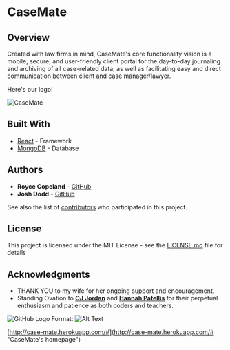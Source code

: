 # CaseMate
## Overview

Created with law firms in mind, CaseMate's core functionality vision is a mobile, secure, and user-friendly client portal for the day-to-day journaling and archiving of all case-related data, as well as facilitating easy and direct communication between client and case manager/lawyer.

Here's our logo!

![CaseMate](https://github.com/RoyceCopeland/CaseMate/tree/master/client/public/img/CaseMate_logo.png "CaseMate")

<!-- ## Getting Started

These instructions will get you a copy of the project up and running on your local machine for development and testing purposes. See deployment for notes on how to deploy the project on a live system.

### Prerequisites

What what what aht things you need to install the software and how to install them

```
Give examples
```

### Installing

A step by step series of examples that tell you have to get a development env running

Say what the step will be

```
Give the example
```

And repeat

```
until finished
```

End with an example of getting some data out of the system or using it for a little demo

## Running the tests

Explain how to run the automated tests for this system

### Break down into end to end tests

Explain what these tests test and why

```
Give an example
```

### And coding style tests

Explain what these tests test and why

```
Give an example
```

## Deployment

Add additional notes about how to deploy this on a live system -->

## Built With

* [React](https://reactjs.org/) - Framework
* [MongoDB](https://www.mongodb.com/) - Database

<!-- ## Contributing

Please read [CONTRIBUTING.md](https://gist.github.com/PurpleBooth/b24679402957c63ec426) for details on our code of conduct, and the process for submitting pull requests to us.

## Versioning

We use [SemVer](http://semver.org/) for versioning. For the versions available, see the [tags on this repository](https://github.com/your/project/tags).  -->

## Authors

* **Royce Copeland** - [GitHub](https://github.com/RoyceCopeland)
* **Josh Dodd**  - [GitHub](https://github.com/joshuadodd)

See also the list of [contributors](https://github.com/your/project/contributors) who participated in this project.

## License

This project is licensed under the MIT License - see the [LICENSE.md](LICENSE.md) file for details

## Acknowledgments

* THANK YOU to my wife for her ongoing support and encouragement.
* Standing Ovation to [**CJ Jordan**](https://github.com/CjJordan) and [**Hannah Patellis**](https://github.com/hannahpatellis) for their perpetual enthusiasm and patience as both coders and teachers.

![GitHub Logo](../img/justice_bkgnd.jpg)
Format: ![Alt Text](url)


[http://case-mate.herokuapp.com/#](http://case-mate.herokuapp.com/# "CaseMate's homepage")

